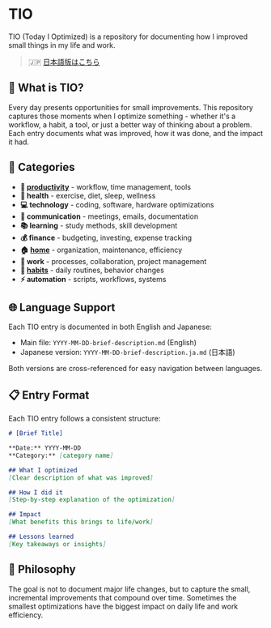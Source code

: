 # TIO

TIO (Today I Optimized) is a repository for documenting how I improved small things in my life and work.

> 🇯🇵 [日本語版はこちら](./README.ja.md)

## 📝 What is TIO?

Every day presents opportunities for small improvements. This repository captures those moments when I optimize something - whether it's a workflow, a habit, a tool, or just a better way of thinking about a problem. Each entry documents what was improved, how it was done, and the impact it had.

## 📂 Categories

- **🚀 [productivity](./productivity/README.md)** - workflow, time management, tools
- **💪 health** - exercise, diet, sleep, wellness  
- **💻 technology** - coding, software, hardware optimizations
- **💬 communication** - meetings, emails, documentation
- **📚 learning** - study methods, skill development
- **💰 finance** - budgeting, investing, expense tracking
- **🏠 [home](./home/README.md)** - organization, maintenance, efficiency
- **👔 work** - processes, collaboration, project management
- **🔄 [habits](./habits/README.md)** - daily routines, behavior changes
- **⚡ automation** - scripts, workflows, systems

## 🌐 Language Support

Each TIO entry is documented in both English and Japanese:
- Main file: `YYYY-MM-DD-brief-description.md` (English)
- Japanese version: `YYYY-MM-DD-brief-description.ja.md` (日本語)

Both versions are cross-referenced for easy navigation between languages.

## 📋 Entry Format

Each TIO entry follows a consistent structure:

```markdown
# [Brief Title]

**Date:** YYYY-MM-DD
**Category:** [category name]

## What I optimized
[Clear description of what was improved]

## How I did it
[Step-by-step explanation of the optimization]

## Impact
[What benefits this brings to life/work]

## Lessons learned
[Key takeaways or insights]
```

## 🎯 Philosophy

The goal is not to document major life changes, but to capture the small, incremental improvements that compound over time. Sometimes the smallest optimizations have the biggest impact on daily life and work efficiency.